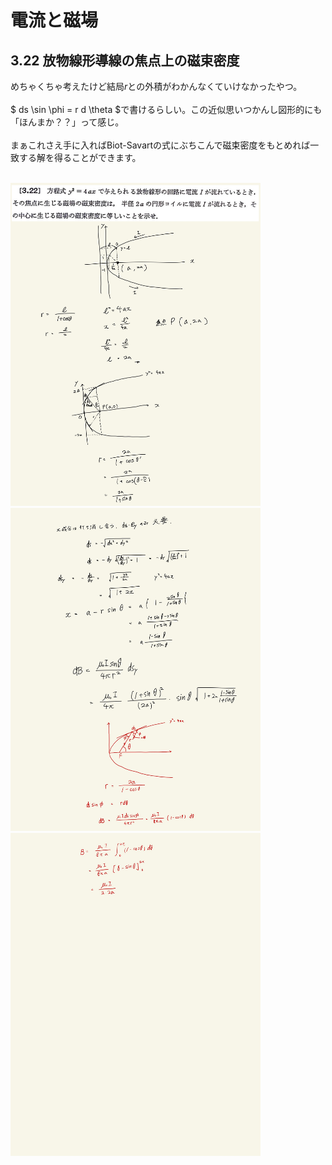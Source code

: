 <script type="text/javascript" async src="https://cdnjs.cloudflare.com/ajax/libs/mathjax/2.7.7/MathJax.js?config=TeX-MML-AM_CHTML">

</script>

<script type="text/x-mathjax-config">
 MathJax.Hub.Config({
 tex2jax: {
 inlineMath: [['$', '$'] ],
 displayMath: [ ['$$','$$'], ["\\[","\\]"] ]
 }
 });
</script>

# 電流と磁場
## 3.22 放物線形導線の焦点上の磁束密度

めちゃくちゃ考えたけど結局$r$との外積がわかんなくていけなかったやつ。
<br>
<br>
$ ds \sin \phi = r d \theta $で書けるらしい。この近似思いつかんし図形的にも「ほんまか？？」って感じ。
<br>
<br>
まぁこれさえ手に入ればBiot-Savartの式にぶちこんで磁束密度をもとめれば一致する解を得ることができます。
<br>
<br>

<img width="400" alt="electromagnetism-130" src="./images/ecmf-22/Electromagnetism-130.jpg">
<img width="400" alt="electromagnetism-131" src="./images/ecmf-22/Electromagnetism-131.jpg">
<img width="400" alt="electromagnetism-132" src="./images/ecmf-22/Electromagnetism-132.jpg">